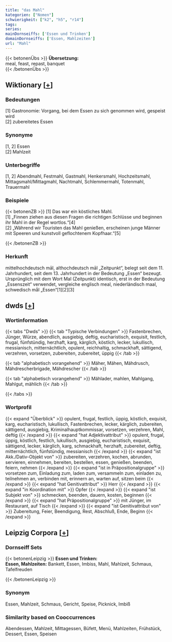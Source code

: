 ```yaml
---
title: "das Mahl"
kategorien: ["Nomen"]
schwierigkeit: ["k2", "h5", "r14"]
tags:
series:
mainDornseiffs: ['Essen und Trinken']
domainDornseiffs: ['Essen, Mahlzeiten']
url: "Mahl"
---
```


{{< betonenÜbs >}}
**Übersetzung:**  
meal, feast, repast, banquet  
{{< /betonenÜbs >}}

## Wiktionary [[+](https://de.wiktionary.org/wiki/Mahl)]

### Bedeutungen
[1] Gastronomie: Vorgang, bei dem Essen zu sich genommen wird, gespeist wird  
[2] zubereitetes Essen  

### Synonyme
[1, 2] Essen  
[2] Mahlzeit  

### Unterbegriffe
[1, 2] Abendmahl, Festmahl, Gastmahl, Henkersmahl, Hochzeitsmahl, Mittagsmahl/Mittagmahl, Nachtmahl, Schlemmermahl, Totenmahl, Trauermahl  

### Beispiele
{{< betonenZB >}}
[1] Das war ein köstliches Mahl.  
[1] „Finnen ziehen aus diesen Fragen die richtigen Schlüsse und beginnen ihr Mahl in der Regel wortlos.“[4]  
[2] „Während wir Touristen das Mahl genießen, erscheinen junge Männer mit Speeren und kunstvoll geflochtenem Kopfhaar.“[5]  

{{< /betonenZB >}}
### Herkunft
mittelhochdeutsch māl, althochdeutsch māl „Zeitpunkt“, belegt seit dem 11. Jahrhundert, seit dem 13. Jahrhundert in der Bedeutung „Essen“ bezeugt. Ursprünglich mit dem Wort Mal (Zeitpunkt) identisch, erst in der Bedeutung „Essenszeit“ verwendet, vergleiche englisch meal, niederländisch maal, schwedisch mål „Essen“[1][2][3]  



## dwds [[+](https://www.dwds.de/wb/Mahl)]

### Wortinformation
{{< tabs "Dwds" >}}
{{< tab "Typische Verbindungen" >}}
Fastenbrechen, Jünger, Würze, abendlich, ausgiebig, deftig, eucharistisch, exquisit, festlich, frugal, fünfstündig, herzhaft, karg, kärglich, köstlich, lecker, lukullisch, messianisch, mitternächtlich, opulent, reichhaltig, schmackhaft, sättigend, verzehren, vorsetzen, zubereiten, zubereitet, üppig
{{< /tab >}}

{{< tab "alphabetisch vorangehend" >}}
Mäher, Mähen, Mähdrusch, Mähdrescherbrigade, Mähdrescher
{{< /tab >}}

{{< tab "alphabetisch vorangehend" >}}
Mählader, mahlen, Mahlgang, Mahlgut, mählich
{{< /tab >}}

{{< /tabs >}}

### Wortprofil
{{< expand "Überblick" >}} opulent, frugal, festlich, üppig, köstlich, exquisit, karg, eucharistisch, lukullisch, Fastenbrechen, lecker, kärglich, zubereiten, sättigend, ausgiebig, Kriminalhauptkommissar, vorsetzen, verzehren, Mahl, deftig {{< /expand >}}
{{< expand "hat Adjektivattribut" >}} opulent, frugal, üppig, köstlich, festlich, lukullisch, ausgiebig, eucharistisch, exquisit, sättigend, lecker, kärglich, karg, schmackhaft, herzhaft, zubereitet, deftig, mitternächtlich, fünfstündig, messianisch {{< /expand >}}
{{< expand "ist Akk./Dativ-Objekt von" >}} zubereiten, verzehren, kochen, abrunden, servieren, einnehmen, bereiten, bestellen, essen, genießen, beenden, feiern, nehmen {{< /expand >}}
{{< expand "ist in Präpositionalgruppe" >}} vorsetzen zum, Einladung zum, laden zum, versammeln zum, einladen zu, teilnehmen an, verbinden mit, erinnern an, warten auf, sitzen beim {{< /expand >}}
{{< expand "hat Genitivattribut" >}} Herr {{< /expand >}}
{{< expand "in Koordination mit" >}} Opfer {{< /expand >}}
{{< expand "ist Subjekt von" >}} schmecken, beenden, dauern, kosten, beginnen {{< /expand >}}
{{< expand "hat Präpositionalgruppe" >}} mit Jünger, im Restaurant, auf Tisch {{< /expand >}}
{{< expand "ist Genitivattribut von" >}} Zubereitung, Feier, Beendigung, Rest, Abschluß, Ende, Beginn {{< /expand >}}

## Leipzig Corpora [[+](https://corpora.uni-leipzig.de/en/res?word=Mahl&corpusId=deu_newscrawl-public_2018)]

### Dornseiff Sets
{{< betonenLeipzig >}}
**Essen und Trinken:**  
**Essen, Mahlzeiten:** Bankett, Essen, Imbiss, Mahl, Mahlzeit, Schmaus, Tafelfreuden  

{{< /betonenLeipzig >}}

### Synonym
Essen, Mahlzeit, Schmaus, Gericht, Speise, Picknick, Imbiß


### Similarity based on Cooccurrences
Abendessen, Mahlzeit, Mittagessen, Büfett, Menü, Mahlzeiten, Frühstück, Dessert, Essen, Speisen

